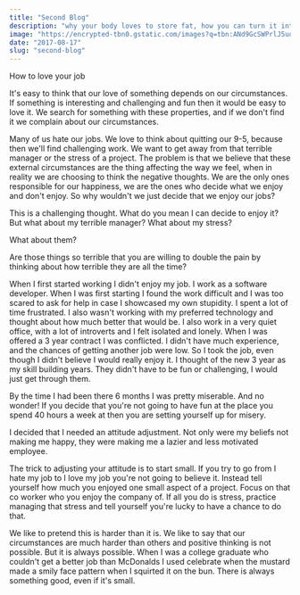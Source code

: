 ```yaml
---
title: "Second Blog"
description: "why your body loves to store fat, how you can turn it into a fat burning machine, and how to maintain the lifestyle through awesome meals."
image: "https://encrypted-tbn0.gstatic.com/images?q=tbn:ANd9GcSWPrlJ5uqOOBtO-5lAs3wy14oif-OQeo4NTsUZOacZYqyS9eYH"
date: "2017-08-17"
slug: "second-blog"
---
```

How to love your job

It's easy to think that our love of something depends on our circumstances. If something is interesting and challenging and fun then it would be easy to love it. We search for something with these properties, and if we don't find it we complain about our circumstances.

Many of us hate our jobs. We love to think about quitting our 9-5, because then we'll find challenging work. We want to get away from that terrible manager or the stress of a project. The problem is that we believe that these external circumstances are the thing affecting the way we feel, when in reality we are choosing to think the negative thoughts. We are the only ones responsible for our happiness, we are the ones who decide what we enjoy and don't enjoy. So why wouldn't we just decide that we enjoy our jobs?

This is a challenging thought. What do you mean I can decide to enjoy it? But what about my terrible manager? What about my stress?

What about them?

Are those things so terrible that you are willing to double the pain by thinking about how terrible they are all the time?

When I first started working I didn't enjoy my job. I work as a software developer. When I was first starting I found the work difficult and I was too scared to ask for help in case I showcased my own stupidity. I spent a lot of time frustrated. I also wasn't working with my preferred technology and thought about how much better that would be. I also work in a very quiet office, with a lot of introverts and I felt isolated and lonely. When I was offered a 3 year contract I was conflicted. I didn't have much experience, and the chances of getting another job were low. So I took the job, even though I didn't believe I would really enjoy it. I thought of the new 3 year as my skill building years. They didn't have to be fun or challenging, I would just get through them.

By the time I had been there 6 months I was pretty miserable. And no wonder! If you decide that you're not going to have fun at the place you spend 40 hours a week at then you are setting yourself up for misery.

I decided that I needed an attitude adjustment. Not only were my beliefs not making me happy, they were making me a lazier and less motivated employee.

The trick to adjusting your attitude is to start small. If you try to go from I hate my job to I love my job you're not going to believe it. Instead tell yourself how much you enjoyed one small aspect of a project. Focus on that co worker who you enjoy the company of. If all you do is stress, practice managing that stress and tell yourself you're lucky to have a chance to do that.

We like to pretend this is harder than it is. We like to say that our circumstances are much harder than others and positive thinking is not possible. But it is always possible. When I was a college graduate who couldn't get a better job than McDonalds I used celebrate when the mustard made a smily face pattern when I squirted it on the bun. There is always something good, even if it's small.

 
